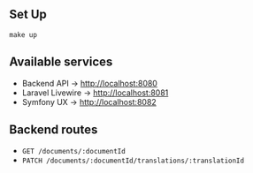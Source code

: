 
## Set Up

```
make up

```

## Available services

- Backend API → [http://localhost:8080](http://localhost:8080)
- Laravel Livewire → [http://localhost:8081](http://localhost:8081)
- Symfony UX → [http://localhost:8082](http://localhost:8082)

## Backend routes

- `GET /documents/:documentId`
- `PATCH /documents/:documentId/translations/:translationId`

